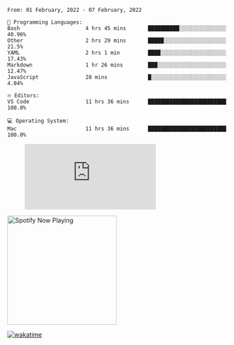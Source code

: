 <!--START_SECTION:waka-->
```text
From: 01 February, 2022 - 07 February, 2022

💬 Programming Languages: 
Bash                     4 hrs 45 mins       ██████████░░░░░░░░░░░░░░░   40.96% 
Other                    2 hrs 29 mins       █████░░░░░░░░░░░░░░░░░░░░   21.5% 
YAML                     2 hrs 1 min         ████░░░░░░░░░░░░░░░░░░░░░   17.43% 
Markdown                 1 hr 26 mins        ███░░░░░░░░░░░░░░░░░░░░░░   12.47% 
JavaScript               28 mins             █░░░░░░░░░░░░░░░░░░░░░░░░   4.04%

🔥 Editors: 
VS Code                  11 hrs 36 mins      █████████████████████████   100.0%

💻 Operating System: 
Mac                      11 hrs 36 mins      █████████████████████████   100.0%

```


<!--END_SECTION:waka-->

<figure><embed src="https://wakatime.com/share/@gregnrobinson/001c6d31-0c95-44f9-b6d7-9fd705354f62.svg"></embed></figure>

[<img src="https://spotify-playing-gregnrobinson.vercel.app/api/spotify/?background_color=transparent&border_color=transparent" alt="Spotify Now Playing" width="250" />](https://open.spotify.com/user/gregnrobinson-ca)

[![wakatime](https://wakatime.com/badge/user/37718f76-572e-4513-b2c5-41c4d93d287a.svg)](https://wakatime.com/@37718f76-572e-4513-b2c5-41c4d93d287a)



